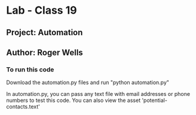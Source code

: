 # Lab - Class 19

## Project: Automation

## Author: Roger Wells

### To run this code

Download the automation.py files and run "python automation.py"

In automation.py, you can pass any text file with email addresses or phone numbers to test this code.
You can also view the asset 'potential-contacts.text'
